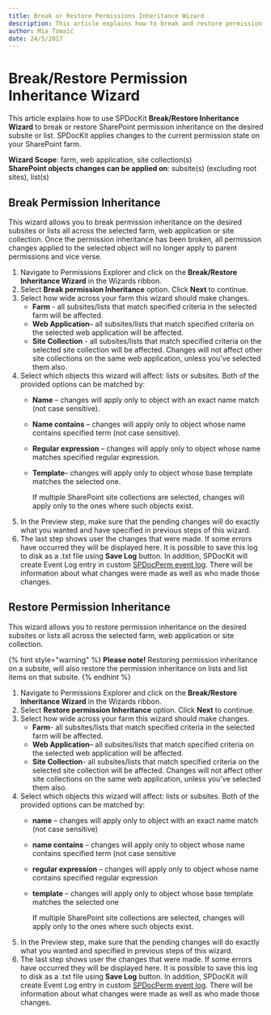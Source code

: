 ```yaml
---
title: Break or Restore Permissions Inheritance Wizard
description: This article explains how to break and restore permission inheritance
author: Mia Tomaić
date: 24/5/2017
---
```


# Break/Restore Permission Inheritance Wizard

This article explains how to use SPDocKit **Break/Restore Inheritance Wizard** to break or restore SharePoint permission inheritance on the desired subsite or list. SPDocKit applies changes to the current permission state on your SharePoint farm.

**Wizard Scope**: farm, web application, site collection\(s\)  
**SharePoint objects changes can be applied on**: subsite\(s\) \(excluding root sites\), list\(s\)

## Break Permission Inheritance

This wizard allows you to break permission inheritance on the desired subsites or lists all across the selected farm, web application or site collection. Once the permission inheritance has been broken, all permission changes applied to the selected object will no longer apply to parent permissions and vice verse.

1. Navigate to Permissions Explorer and click on the **Break/Restore Inheritance Wizard** in the Wizards ribbon.  
2. Select **Break permission Inheritance** option. Click **Next** to continue.
3. Select how wide across your farm this wizard should make changes.
   * **Farm** - all subsites/lists that match specified criteria in the selected farm will be affected.
   * **Web Application**– all subsites/lists that match specified criteria on the selected web application will be affected.
   * **Site Collection** - all subsites/lists that match specified criteria on the selected site collection will be affected. Changes will not affect other site collections on the same web application, unless you’ve selected them also.
4. Select which objects this wizard will affect: lists or subsites. Both of the provided options can be matched by:
   * **Name** – changes will apply only to object with an exact name match \(not case sensitive\).
   * **Name contains** – changes will apply only to object whose name contains specified term \(not case sensitive\).
   * **Regular expression** – changes will apply only to object whose name matches specified regular expression.
   * **Template**– changes will apply only to object whose base template matches the selected one.

     If multiple SharePoint site collections are selected, changes will apply only to the ones where such objects exist.
5. In the Preview step, make sure that the pending changes will do exactly what you wanted and have specified in previous steps of this wizard.
6. The last step shows user the changes that were made. If some errors have occurred they will be displayed here. It is possible to save this log to disk as a .txt file using **Save Log** button. In addition, SPDocKit will create Event Log entry in custom [SPDocPerm event log](spdockit-permission-management-event-log.md). There will be information about what changes were made as well as who made those changes.

## Restore Permission Inheritance

This wizard allows you to restore permission inheritance on the desired subsites or lists all across the selected farm, web application or site collection.

{% hint style="warning" %}
**Please note!** Restoring permission inheritance on a subsite, will also restore the permission inheritance on lists and list items on that subsite.
{% endhint %}

1. Navigate to Permissions Explorer and click on the **Break/Restore Inheritance Wizard** in the Wizards ribbon.
2. Select **Restore permission Inheritance** option. Click **Next** to continue.
3. Select how wide across your farm this wizard should make changes.
   * **Farm**-  all subsites/lists that match specified criteria in the selected farm will be affected.
   * **Web Application**– all subsites/lists that match specified criteria on the selected web application will be affected.
   * **Site Collection**- all subsites/lists that match specified criteria on the selected site collection will be affected. Changes will not affect other site collections on the same web application, unless you’ve selected them also.
4. Select which objects this wizard will affect: lists or subsites. Both of the provided options can be matched by:
   * **name** – changes will apply only to object with an exact name match \(not case sensitive\)
   * **name contains** – changes will apply only to object whose name contains specified term \(not case sensitive
   * **regular expression** – changes will apply only to object whose name contains specified regular expression
   * **template** – changes will apply only to object whose base template matches the selected one

     If multiple SharePoint site collections are selected, changes will apply only to the ones where such objects exist.
5. In the Preview step, make sure that the pending changes will do exactly what you wanted and specified in previous steps of this wizard.
6. The last step shows user the changes that were made. If some errors have occurred they will be displayed here. It is possible to save this log to disk as a .txt file using **Save Log** button. In addition, SPDocKit will create Event Log entry in custom [SPDocPerm event log](spdockit-permission-management-event-log.md). There will be information about what changes were made as well as who made those changes.

